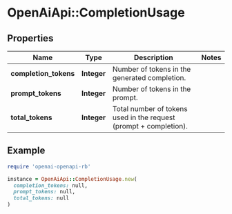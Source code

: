 # OpenAiApi::CompletionUsage

## Properties

| Name | Type | Description | Notes |
| ---- | ---- | ----------- | ----- |
| **completion_tokens** | **Integer** | Number of tokens in the generated completion. |  |
| **prompt_tokens** | **Integer** | Number of tokens in the prompt. |  |
| **total_tokens** | **Integer** | Total number of tokens used in the request (prompt + completion). |  |

## Example

```ruby
require 'openai-openapi-rb'

instance = OpenAiApi::CompletionUsage.new(
  completion_tokens: null,
  prompt_tokens: null,
  total_tokens: null
)
```

